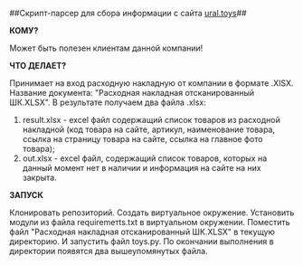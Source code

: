 ##Скрипт-парсер для сбора информации с сайта [ural.toys](https://ural.toys)##

**КОМУ?**

Может быть полезен клиентам данной компании!

**ЧТО ДЕЛАЕТ?**

Принимает на вход расходную накладную от компании в формате .XlSX. Название документа: "Расходная накладная отсканированный ШК.XLSX". В результате получаем два файла .xlsx: 
1. result.xlsx - excel файл содержащий список товаров из расходной накладной (код товара на сайте, артикул, наименование товара, ссылка на страницу товара на сайте, ссылка на главное фото товара); 
2. out.xlsx - excel файл, содержащий список товаров, которых на данный момент нет в наличии и информация на сайте на них закрыта.

**ЗАПУСК**

Клонировать репозиторий. Создать виртуальное окружение. Установить модули из файла requiremeтts.txt в виртуальном окружении. Поместить файл "Расходная накладная отсканированный ШК.XLSX" в текущую директорию. И запустить файл toys.py. По окончании выполнения в директории появятся два вышеупомянутых файла.
